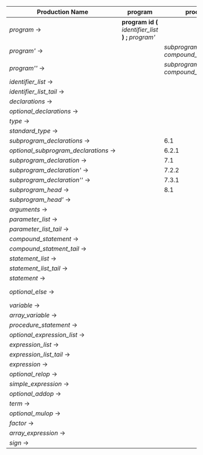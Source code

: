 Production Name                       |**program**|**procedure**|**begin**|**call**|**id** |**num** |**var**|**integer**|**real**|**array**| **(** | **)** | **[** | **]** | **,** | **;** | **.** | **+** | **-** |**relop**|**addop**|**mulop**|**assignop**|**not** |**if** |**then**|**else** |**do** |**while**|**end** | **$** | 
--------------------------------------|-----------|-------------|---------|--------|-------|--------|-------|-----------|--------|---------|-------|-------|-------|-------|-------|-------|-------|-------|-------|---------|---------|---------|------------|--------|-------|--------|---------|-------|---------|--------|-------| 
*program* →                           | **program** **id** **(** *identifier_list* **)** **;** *program'* | | | | | | | | | | | | | | | | | | | | | | | | | | | | | | | 
*program'* →                          | | *subprogram_declarations* *compound_statement* **.** | *compound_statement* **.** | | | | *declarations* *program''* | | | | | | | | | | | | | | | | | | | | | | | | | 
*program''* →                         | | *subprogram_declarations* *compound_statement* **.** | *compound_statement* **.** | | | | | | | | | | | | | | | | | | | | | | | | | | | | | 
*identifier_list* →                   | | | | | 2.1.1 | | | | | | | | | | | | | | | | | | | | | | | | | | | 
*identifier_list_tail* →              | | | | | | | | | | | | 2.2.2 | | | 2.2.1 | | | | | | | | | | | | | | | | | 
*declarations* →                      | | | | | | | 3.1 | | | | | | | | | | | | | | | | | | | | | | | | | 
*optional_declarations* →             | | | | | | | 3.2.1 | | | | | | | | | | | | | | | | | | | | | | | | | 
*type* →                              | | | | | | | | 4.1 | 4.1 | 4.2 | | | | | | | | | | | | | | | | | | | | | | 
*standard_type* →                     | | | | | | | | 5.1 | 5.2 | | | | | | | | | | | | | | | | | | | | | | | 
*subprogram_declarations* →           | | 6.1 | | | | | | | | | | | | | | | | | | | | | | | | | | | | | | 
*optional_subprogram_declarations* →  | | 6.2.1 | 6.2.2 | | | | | | | | | | | | | | | | | | | | | | | | | | | | | 
*subprogram_declaration* →            | | 7.1 | | | | | | | | | | | | | | | | | | | | | | | | | | | | | | 
*subprogram_declaration'* →           | | 7.2.2 | 7.2.3 | | | | 7.2.1 | | | | | | | | | | | | | | | | | | | | | | | | | 
*subprogram_declaration''* →          | | 7.3.1 | 7.3.2 | | | | | | | | | | | | | | | | | | | | | | | | | | | | | 
*subprogram_head* →                   | | 8.1 | | | | | | | | | | | | | | | | | | | | | | | | | | | | | | 
*subprogram_head'* →                  | | | | | | | | | | | 8.2.1 | | | | | 8.2.2 | | | | | | | | | | | | | | | | 
*arguments* →                         | | | | | | | | | | | 9 | | | | | | | | | | | | | | | | | | | | | 
*parameter_list* →                    | | | | | 10.1.1 | | | | | | | | | | | | | | | | | | | | | | | | | | | 
*parameter_list_tail* →               | | | | | | | | | | | | 10.2.2 | | | | 10.2.1 | | | | | | | | | | | | | | | | 
*compound_statement* →                | | | 11.1 | | | | | | | | | | | | | | | | | | | | | | | | | | | | | 
*compound_statment_tail* →            | | | 11.2.1 | 11.2.1 | 11.2.1 | | | | | | | | | | | | | | | | | | | | 11.2.1 | | | | 11.2.1 | 11.2.2 | | 
*statement_list* →                    | | | 13.1.1 | 13.1.1 | 13.1.1 | | | | | | | | | | | | | | | | | | | | 13.1.1 | | | | 13.1.1 | | | 
*statement_list_tail* →               | | | | | | | | | | | | | | | | 13.2.1 | | | | | | | | | | | | | | 13.2.2 | | 
*statement* →                         | | | 14.1.3 | 14.1.2 | 14.1.1 | | | | | | | | | | | | | | | | | | | | 14.1.4 | | | | 14.1.5 | | | 
*optional_else* →                     | | | | | | | | | | | | | | | | 14.2.2 | | | | | | | | | | | 14.2.1 14.2.2 | | 14.2.2 | | | 
*variable* →                          | | | | | 15.1 | | | | | | | | | | | | | | | | | | | | | | | | | | | 
*array_variable* →                    | | | | | | | | | | | | | 15.2.1 | | | | | | | | | | 15.2.2 | | | | | | | | | 
*procedure_statement* →               | | | | 16.1 | | | | | | | | | | | | | | | | | | | | | | | | | | | | 
*optional_expression_list* →          | | | | | | | | | | | 16.2.1 | | | | | 16.2.2 | | | | | | | | | | | 16.2.2 | | | 16.2.2 | | 
*expression_list* →                   | | | | | 17.1.1 | 17.1.1 | | | | | 17.1.1 | | | | | | | 17.1.1 | 17.1.1 | | | | | 17.1.1 | | | | | | | | 
*expression_list_tail* →              | | | | | | | | | | | | 17.2.2 | | | 17.2.1 | | | | | | | | | | | | | | | | | 
*expression* →                        | | | | | 18.1 | 18.1 | | | | | 18.1 | | | | 18.1 | | | 18.1 | 18.1 | | | | | 18.1 | | | | | | | | 
*optional_relop* →                    | | | | | | | | | | | | 18.2.2 | |18.2.2 | 18.2.2 | 18.2.2 | | | | 18.2.1 | | | | | | 18.2.2 | 18.2.2 |18.2.2 | | 18.2.2 | | 
*simple_expression* →                 | | | | | 19.1.1 | 19.1.1 | | | | | 19.1.1 | 19.1.2 | |19.1.2 | 19.1.2 | 19.1.2 | | | | 19.1.2 | | | | 19.1.1 | | 19.1.2 | 19.1.2 |19.1.2 | | 19.1.2 | | 
*optional_addop* →                    | | | | | | | | | | | | 19.2.2 | |19.2.2 | 19.2.2 | 19.2.2 | | | | 19.2.2 | 19.2.1 | | | | | 19.2.2 | 19.2.2 |19.2.2 | | 19.2.2 | | 
*term* →                              | | | | | 20.1.1 | 20.1.1 | | | | | 20.1.1 | | | | | | | | | | | | | 20.1.1 | | | | | | | | 
*optional_mulop* →                    | | | | | | | | | | | | 20.2.2 | |20.2.2 | 20.2.2 | 20.2.2 | | | | 20.2.2 | 20.2.2 | 20.2.1 | | | | 20.2.2 | 20.2.2 |20.2.2 | | 20.2.2 | | 
*factor* →                            | | | | | 21.1.1 | 21.1.2 | | | | | 21.1.3 | | | | | | | | | | | | | 21.1.4 | | | | | | | | 
*array_expression* →                  | | | | | | | | | | | | 21.2.2 | 21.2.1 |21.2.2 | 21.2.2 | 21.2.2 | | | | 21.2.2 | 21.2.2 | 21.2.2 | | | | 21.2.2 | 21.2.2 |21.2.2 | | 21.2.2 | | 
*sign* →                              | | | | | | | | | | | | | | | | | | 22.1 | 22.2 | | | | | | | | | | | | | 
 